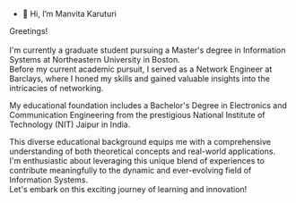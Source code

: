 - 👋 Hi, I’m Manvita Karuturi <br>

Greetings! <br><br>
I'm currently a graduate student pursuing a Master's degree in Information Systems at Northeastern University in Boston. <br>
Before my current academic pursuit, I served as a Network Engineer at Barclays, where I honed my skills and gained valuable insights into the intricacies of networking.<br>

My educational foundation includes a Bachelor's Degree in Electronics and Communication Engineering from the prestigious National Institute of Technology (NIT) Jaipur in India.<br>

This diverse educational background equips me with a comprehensive understanding of both theoretical concepts and real-world applications. <br>
I'm enthusiastic about leveraging this unique blend of experiences to contribute meaningfully to the dynamic and ever-evolving field of Information Systems. <br>
Let's embark on this exciting journey of learning and innovation!

<!---
smank7/smank7 is a ✨ special ✨ repository because its `README.md` (this file) appears on your GitHub profile.
You can click the Preview link to take a look at your changes.
--->
